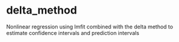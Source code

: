 # delta_method
Nonlinear regression using lmfit combined with the delta method  to estimate confidence intervals and prediction intervals
